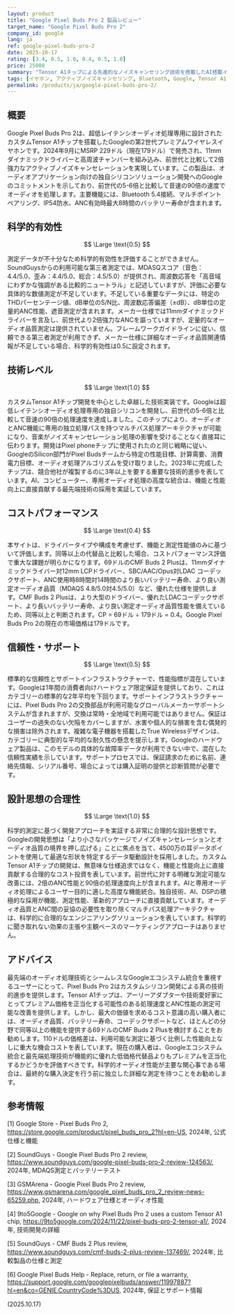 ```yaml
---
layout: product
title: "Google Pixel Buds Pro 2 製品レビュー"
target_name: "Google Pixel Buds Pro 2"
company_id: google
lang: ja
ref: google-pixel-buds-pro-2
date: 2025-10-17
rating: [3.4, 0.5, 1.0, 0.4, 0.5, 1.0]
price: 25000
summary: "Tensor A1チップによる先進的なノイズキャンセリング技術を搭載したAI搭載イヤホンだが、低価格代替品との競合で厳しいコストパフォーマンス状況に直面"
tags: [イヤホン, アクティブノイズキャンセリング, Bluetooth, Google, Tensor A1, ワイヤレスオーディオ]
permalink: /products/ja/google-pixel-buds-pro-2/
---
```


## 概要

Google Pixel Buds Pro 2は、超低レイテンシオーディオ処理専用に設計されたカスタムTensor A1チップを搭載したGoogleの第2世代プレミアムワイヤレスイヤホンです。2024年9月にMSRP 229ドル（現在179ドル）で発売され、11mmダイナミックドライバーと高周波チャンバーを組み込み、前世代と比較して2倍強力なアクティブノイズキャンセレーションを実現しています。この製品は、オーディオアプリケーション向けの独自シリコンソリューション開発へのGoogleのコミットメントを示しており、前世代の5-6倍と比較して音速の90倍の速度でオーディオを処理します。主要機能には、Bluetooth 5.4接続、マルチポイントペアリング、IP54防水、ANC有効時最大8時間のバッテリー寿命が含まれます。

## 科学的有効性

$$ \Large \text{0.5} $$

測定データが不十分なため科学的有効性を評価することができません。SoundGuysからの利用可能な第三者測定では、MDASQスコア（音色：4.4/5.0、歪み：4.4/5.0、総合：4.5/5.0）が提供され、周波数応答を「高音域にわずかな強調がある比較的ニュートラル」と記述していますが、評価に必要な具体的な数値測定が不足しています。不足している重要なデータには、特定のTHDパーセンテージ値、dB単位のS/N比、周波数応答偏差（±dB）、dB単位の定量的ANC性能、遮音測定が含まれます。メーカー仕様では11mmダイナミックドライバーを言及し、前世代より2倍強力なANCを謳っていますが、定量的なオーディオ品質測定は提供されていません。フレームワークガイドラインに従い、信頼できる第三者測定が利用できず、メーカー仕様に詳細なオーディオ品質関連情報が不足している場合、科学的有効性は0.5に設定されます。

## 技術レベル

$$ \Large \text{1.0} $$

カスタムTensor A1チップ開発を中心とした卓越した技術実装です。Googleは超低レイテンシオーディオ処理専用の独自シリコンを開発し、前世代の5-6倍と比較して音速の90倍の処理速度を達成しました。このチップにより、オーディオとANC機能に専用の独立処理パスを持つマルチパス処理アーキテクチャが可能になり、音楽がノイズキャンセレーション処理の影響を受けることなく直接耳に伝わります。開発はPixel phoneチップに使用されたのと同じ戦略に従い、GoogleのSilicon部門がPixel Budsチームから特定の性能目標、計算需要、消費電力目標、オーディオ処理アルゴリズムを受け取りました。2023年に完成したチップは、競合他社が複製するのに3年以上を要する重要な技術的進歩を表しています。AI、コンピューター、専用オーディオ処理の高度な統合は、機能と性能向上に直接貢献する最先端技術の採用を実証しています。

## コストパフォーマンス

$$ \Large \text{0.4} $$

本サイトは、ドライバータイプや構成を考慮せず、機能と測定性能値のみに基づいて評価します。同等以上の代替品と比較した場合、コストパフォーマンス評価で重大な課題が明らかになります。69ドルのCMF Buds 2 Plusは、11mmダイナミックドライバー対12mm LCPドライバー、SBC/AAC/Opus対LDAC コーデックサポート、ANC使用時8時間対14時間のより長いバッテリー寿命、より良い測定オーディオ品質（MDAQS 4.8/5.0対4.5/5.0）など、優れた仕様を提供します。CMF Buds 2 Plusは、より大型のドライバー、優れたLDACコーデックサポート、より長いバッテリー寿命、より良い測定オーディオ品質性能を備えているため、同等以上と判断されます。CP = 69ドル ÷ 179ドル = 0.4。Google Pixel Buds Pro 2の現在の市場価格は179ドルです。

## 信頼性・サポート

$$ \Large \text{0.5} $$

標準的な信頼性とサポートインフラストラクチャーで、性能指標が混在しています。Googleは1年間の消費者向けハードウェア限定保証を提供しており、これはカテゴリーの標準的な2年平均を下回ります。サポートインフラストラクチャーには、Pixel Buds Pro 2の交換部品が利用可能なグローバルメーカーサポートシステムが含まれますが、交換は常時・全地域で利用可能ではありません。保証はユーザーの過失のない欠陥をカバーしますが、水害や個人的な損害を含む偶発的な損害は除外されます。複雑な電子機器を搭載したTrue Wirelessデザインは、カテゴリーに典型的な平均的な耐久性の懸念を提示します。Googleのハードウェア製品は、このモデルの具体的な故障率データが利用できない中で、混在した信頼性実績を示しています。サポートプロセスでは、保証請求のために名前、連絡先情報、シリアル番号、場合によっては購入証明の提供と診断質問が必要です。

## 設計思想の合理性

$$ \Large \text{1.0} $$

科学的測定に基づく開発アプローチを実証する非常に合理的な設計思想です。Googleの開発思想は「より小さなパッケージでノイズキャンセレーションとオーディオ品質の境界を押し広げる」ことに焦点を当て、4500万の耳データポイントを使用して最適な形状を特定するデータ駆動設計を採用しました。カスタムTensor A1チップの開発は、無意味な仕様追求ではなく、機能と性能向上に直接貢献する合理的なコスト投資を表しています。前世代に対する明確な測定可能な改善には、2倍のANC性能と90倍の処理速度向上が含まれます。AIと専用オーディオ処理によるユーザー目的に適した高度な機能統合。独自技術、AI、DSPの積極的な採用が機能、測定性能、革新的アプローチに直接貢献しています。オーディオ品質とANC間の妥協の必要性を取り除くマルチパス処理アーキテクチャは、科学的に合理的なエンジニアリングソリューションを表しています。科学的に聞き取れない効果の主張や主観ベースのマーケティングアプローチはありません。

## アドバイス

最先端のオーディオ処理技術とシームレスなGoogleエコシステム統合を重視するユーザーにとって、Pixel Buds Pro 2はカスタムシリコン開発による真の技術的進歩を提供します。Tensor A1チップは、アーリーアダプターや技術愛好家にとってプレミアム価格を正当化する可能性のある処理速度とANC性能の測定可能な改善を提供します。しかし、最大の価値を求めるコスト意識の高い購入者には、オーディオ品質、バッテリー寿命、コーデックサポートなど、ほとんどの分野で同等以上の機能を提供する69ドルのCMF Buds 2 Plusを検討することをお勧めします。110ドルの価格差は、利用可能な測定に基づく比例した性能向上なしに重大な機会コストを表しています。現在の購入者は、Googleエコシステム統合と最先端処理技術が機能的に優れた低価格代替品よりもプレミアムを正当化するかどうかを評価すべきです。科学的オーディオ性能が主要な関心事である場合は、最終的な購入決定を行う前に独立した詳細な測定を待つことをお勧めします。

## 参考情報

[1] Google Store - Pixel Buds Pro 2, https://store.google.com/product/pixel_buds_pro_2?hl=en-US, 2024年, 公式仕様と機能

[2] SoundGuys - Google Pixel Buds Pro 2 review, https://www.soundguys.com/google-pixel-buds-pro-2-review-124563/, 2024年, MDAQS測定とバッテリーテスト

[3] GSMArena - Google Pixel Buds Pro 2 review, https://www.gsmarena.com/google_pixel_buds_pro_2_review-news-65259.php, 2024年, ハードウェア仕様とオーディオ性能

[4] 9to5Google - Google on why Pixel Buds Pro 2 uses a custom Tensor A1 chip, https://9to5google.com/2024/11/22/pixel-buds-pro-2-tensor-a1/, 2024年, 技術開発の詳細

[5] SoundGuys - CMF Buds 2 Plus review, https://www.soundguys.com/cmf-buds-2-plus-review-137469/, 2024年, 比較製品の仕様と測定

[6] Google Pixel Buds Help - Replace, return, or file a warranty, https://support.google.com/googlepixelbuds/answer/11997887?hl=en&co=GENIE.CountryCode%3DUS, 2024年, 保証とサポート情報

(2025.10.17)